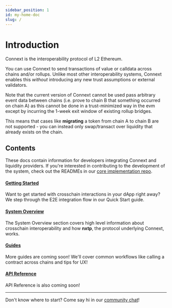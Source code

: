 ```yaml
---
sidebar_position: 1
id: my-home-doc
slug: /
---
```


# Introduction

Connext is the interoperability protocol of L2 Ethereum.

You can use Connext to send transactions of value or calldata across chains and/or rollups. Unlike most other interoperability systems, Connext enables this *without* introducing any new trust assumptions or external validators.

Note that the current version of Connext cannot be used pass arbitrary event data between chains (i.e. prove to chain B that something occurred on chain A) as this cannot be done in a trust-minimized way in the evm except by incurring the 1-week exit window of existing rollup bridges. 

This means that cases like **migrating** a token from chain A to chain B are not supported - you can instead only swap/transact over liquidity that already exists on the chain.

## Contents

These docs contain information for developers integrating Connext and liquidity providers. If you're interested in contributing to the development of the system, check out the READMEs in our [core implementation repo](https://github.com/connext/nxtp).

#### [Getting Started](/Integration/GettingStarted/setup)

Want to get started with crosschain interactions in your dApp right away? We step through the E2E integration flow in our Quick Start guide.

#### [System Overview](/Integration/SystemOverview/howitworks)

The System Overview section covers high level information about crosschain interoperability and how **nxtp**, the protocol underlying Connext, works.

#### [Guides](/Integration/Guides/testnet)

More guides are coming soon! We'll cover common workflows like calling a contract across chains and tips for UX!

#### [API Reference](/Integration/APIReference/sdkAPI)

API Reference is also coming soon!

---

Don't know where to start? Come say hi in our [community chat](https://chat.connext.network)!

